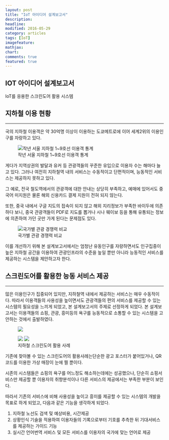 ```yaml
---
layout: post
title: "IoT 아이디어 설계보고서"
description: 
headline: 
modified: 2016-05-29
category: articles
tags: [IoT]
imagefeature: 
mathjax: 
chart: 
comments: true
featured: true
---
```



IOT 아이디어 설계보고서
----------------


IoT를 응용한 스크린도어 활용 시스템

**지하철 이용 현황**
-------------


----------


국의 지하철 이용객은 약 30억명 이상이 이용하는 도쿄메트로에 이어 세계2위의 이용인구를 자랑하고 있다.
<figure>
	<img src="{{ site.url }}/images/used.jpg" alt="작년 서울 지하철 1~9호선 이용객 통계">
	<figcaption>작년 서울 지하철 1~9호선 이용객 통계</figcaption>
</figure>
게다가 지역상권의 발달과 유커 등 관광객들의 꾸준한 유입으로 이용자 수는 해마다 늘고 있다. 그러나 여전히 지하철역 내의 서비스는 수동적이고 단편적이며, 능동적인 서비스는 제공하지 못하고 있다. 

그 예로, 전국 철도역에서의 관광객에 대한 안내는 상당히 부족하고, 예매에 있어서도 중국어 미지원은 물론 해외 신용카드 결제 지원이 전혀 되지 않는다. 

또한, 중국 내에서 구글 지도의 접속이 되지 않고 해외 지리정보가 부족한 바이두에 의존하다 보니, 중국 관광객들이 PDF로 지도를 뽑거나 시나 웨이보 등을 통해 유통되는 정보에 의존하여 가던 곳만 가게 된다는 문제점도 있다. 

<figure>
	<img src="{{ site.url }}/images/rank1.jpg" alt="국가별 관광 경쟁력 비교">
	<figcaption>국가별 관광 경쟁력 비교</figcaption>
</figure>

이를 개선하기 위해 본 설계보고서에서는 엄청난 유동인구를 자랑하면서도 인구집중이 높은 지하철 공간을 이용하여 관광인프라의 수준을 높일 뿐만 아니라 능동적인 서비스를 제공하는 시스템을 제안하고자 한다.


**스크린도어를 활용한 능동 서비스 제공**
------------------------

----------


많은 이용인구가 집중되어 있지만, 지하철역 내에서 제공하는 서비스는 매우 수동적이다.  따라서 이용객들의 사용성을 높이면서도 관광객들의 편의 서비스를 제공할 수 있는 시스템의 필요성을 느끼게 되었고, 본 설계보고서의 주제로 선정하게 되었다. 본 설계보고서는 이용객들의 쇼핑, 관광, 흥미등의 욕구를 능동적으로 소통할 수 있는 시스템을 고안하는 것에서 출발하였다.

<figure>
	<img src="{{ site.url }}/images/poster.jpg">	
</figure>
<figure class="second">
	<a href="{{ site.url }}/images/qr_store1.jpg"><img src="{{ site.url }}/images/qr_store1.jpg"></a>
	<a href="{{ site.url }}/images/qr_store12.jpg"><img src="{{ site.url }}/images/qr_store12.jpg"></a>	
	<figcaption>지하철 스크린도어 활용 사례</figcaption>
</figure>

기존에 찾아볼 수 있는 스크린도어의 활용사례는단순한 광고 포스터가 붙어있거나, QR코드를 이용한 가상 매장이 눈에 띌 뿐이다. 

시존의 시스템들은 쇼핑의 욕구를 어느정도 해소하는데에는 성공했으나, 단순히 쇼핑서비스만 제공할 뿐 이용자의 취향분석이나 다른 서비스의 제공에서는 부족한 부분이 보인다.

따라서 기존의 서비스에 비해 사용성을 높이고 흥미를 제공할 수 있는 시스템의 개발을 목표로 하게 되었고, 다음과 같은 기능을 생각하게 되었다.

 1. 지하철 노선도 검색 및 예상비용, 시간제공
 2. 상황인식 기술을 적용하여 이용자들의 기록으로부터 기호를 추측한 뒤 기대서비스를 제공하는 가이드 기능
 3. 실시간 언어번역 서비스 및 모든 서비스를 이용자의 국가에 맞는 언어로 제공

